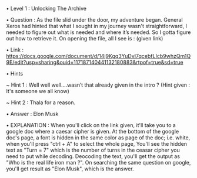 • Level 1 : Unlocking The Archive

• Question : As the file slid under the door, my adventure began. General Xeros had hinted that what I sought in my journey wasn't straightforward, I needed to figure out what is needed and where it’s needed. So I gotta figure out how to retrieve it. On opening the file, all I see is : (given link)

• Link : https://docs.google.com/document/d/14j9Kgq3YuDvI7qcebfLIcb9whzQm1Q9E/edit?usp=sharing&ouid=117187140441132180883&rtpof=true&sd=true

• Hints

~ Hint 1 : Well well well….wasn’t that already given in the intro ? (Hint given : It's someone we all know)

~ Hint 2 : Thala for a reason.

• Answer : Elon Musk

• EXPLANATION : When you'll click on the link given, it'll take you to a google doc where a caesar cipher is given. At the bottom of the google doc's page, a font is hidden in the same color as page of the doc; i.e. white, when you'll press "ctrl + A" to select the whole page, You'll see the hidden text as "Turn = 7" which is the number of turns in the ceasar cipher you need to put while decoding. Deocoding the text, you'll get the output as "Who is the real life iron man ?". On searching the same question on google, you'll get result as "Elon Musk", which is the answer.
